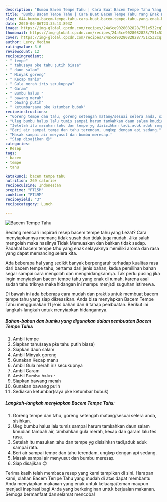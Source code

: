 ```yaml
---
description: "Bumbu Bacem Tempe Tahu | Cara Buat Bacem Tempe Tahu Yang Enak Banget"
title: "Bumbu Bacem Tempe Tahu | Cara Buat Bacem Tempe Tahu Yang Enak Banget"
slug: 644-bumbu-bacem-tempe-tahu-cara-buat-bacem-tempe-tahu-yang-enak-banget
date: 2020-06-06T23:35:43.893Z
image: https://img-global.cpcdn.com/recipes/24a5ce9028082828/751x532cq70/bacem-tempe-tahu-foto-resep-utama.jpg
thumbnail: https://img-global.cpcdn.com/recipes/24a5ce9028082828/751x532cq70/bacem-tempe-tahu-foto-resep-utama.jpg
cover: https://img-global.cpcdn.com/recipes/24a5ce9028082828/751x532cq70/bacem-tempe-tahu-foto-resep-utama.jpg
author: Leroy Medina
ratingvalue: 3.6
reviewcount: 12
recipeingredient:
- " tempe"
- " tahusaya pke tahu putih biasa"
- " daun salam"
- " Minyak goreng"
- " Kecap manis"
- " Gula merah iris secukupnya"
- " Garam"
- " Bumbu halus "
- " bawang merah"
- " bawang putih"
- " ketumbarsaya pke ketumbar bubuk"
recipeinstructions:
- "Goreng tempe dan tahu, goreng setengah matang/sesuai selera anda, sisihkan."
- "Uleg bumbu halus lalu tumis sampai harum tambahkan daun salam kmudian tambah air, tambahkan gula merah, kecap dan garam lalu tes rasa."
- "Setelah itu masukan tahu dan tempe yg disisihkan tadi,aduk aduk sampai rata."
- "Beri air sampai tempe dan tahu terendam, ungkep dengan api sedang."
- "Masak sampai air menyusut dan bumbu meresap."
- "Siap disajikan 😊"
categories:
- Resep
tags:
- bacem
- tempe
- tahu

katakunci: bacem tempe tahu 
nutrition: 269 calories
recipecuisine: Indonesian
preptime: "PT15M"
cooktime: "PT49M"
recipeyield: "3"
recipecategory: Lunch

---
```



![Bacem Tempe Tahu](https://img-global.cpcdn.com/recipes/24a5ce9028082828/751x532cq70/bacem-tempe-tahu-foto-resep-utama.jpg)

Sedang mencari inspirasi resep bacem tempe tahu yang Lezat? Cara menyiapkannya memang tidak susah dan tidak juga mudah. Jika salah mengolah maka hasilnya Tidak Memuaskan dan bahkan tidak sedap. Padahal bacem tempe tahu yang enak selayaknya memiliki aroma dan rasa yang dapat memancing selera kita.



Ada beberapa hal yang sedikit banyak berpengaruh terhadap kualitas rasa dari bacem tempe tahu, pertama dari jenis bahan, kedua pemilihan bahan segar sampai cara mengolah dan menghidangkannya. Tak perlu pusing jika ingin menyiapkan bacem tempe tahu yang enak di rumah, karena asal sudah tahu triknya maka hidangan ini mampu menjadi suguhan istimewa.


Di bawah ini ada beberapa cara mudah dan praktis untuk membuat bacem tempe tahu yang siap dikreasikan. Anda bisa menyiapkan Bacem Tempe Tahu menggunakan 11 jenis bahan dan 6 tahap pembuatan. Berikut ini langkah-langkah untuk menyiapkan hidangannya.

<!--inarticleads1-->

##### Bahan-bahan dan bumbu yang digunakan dalam pembuatan Bacem Tempe Tahu:

1. Ambil  tempe
1. Siapkan  tahu(saya pke tahu putih biasa)
1. Siapkan  daun salam
1. Ambil  Minyak goreng
1. Gunakan  Kecap manis
1. Ambil  Gula merah iris secukupnya
1. Ambil  Garam
1. Ambil  Bumbu halus :
1. Siapkan  bawang merah
1. Gunakan  bawang putih
1. Sediakan  ketumbar(saya pke ketumbar bubuk)




<!--inarticleads2-->

##### Langkah-langkah menyiapkan Bacem Tempe Tahu:

1. Goreng tempe dan tahu, goreng setengah matang/sesuai selera anda, sisihkan.
1. Uleg bumbu halus lalu tumis sampai harum tambahkan daun salam kmudian tambah air, tambahkan gula merah, kecap dan garam lalu tes rasa.
1. Setelah itu masukan tahu dan tempe yg disisihkan tadi,aduk aduk sampai rata.
1. Beri air sampai tempe dan tahu terendam, ungkep dengan api sedang.
1. Masak sampai air menyusut dan bumbu meresap.
1. Siap disajikan 😊




Terima kasih telah membaca resep yang kami tampilkan di sini. Harapan kami, olahan Bacem Tempe Tahu yang mudah di atas dapat membantu Anda menyiapkan makanan yang enak untuk keluarga/teman maupun menjadi inspirasi bagi Anda yang berkeinginan untuk berjualan makanan. Semoga bermanfaat dan selamat mencoba!
